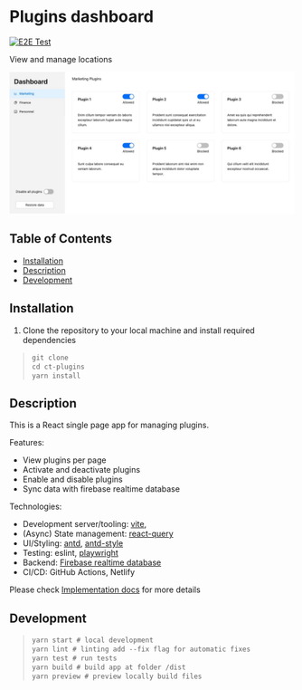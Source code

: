 # Plugins dashboard

[![E2E Test](https://github.com/antekai/ct-plugins/actions/workflows/playwright.yml/badge.svg)](https://github.com/antekai/ct-plugins/actions/workflows/playwright.yml)

View and manage locations

![Image](/docs/preview.jpg "preview")

## Table of Contents

- [Installation](#installation)
- [Description](#description)
- [Development](#development)

## Installation

1. Clone the repository to your local machine and install required dependencies

> ```shell
> git clone
> cd ct-plugins
> yarn install
> ```

## Description

This is a React single page app for managing plugins.

Features:

- View plugins per page
- Activate and deactivate plugins
- Enable and disable plugins
- Sync data with firebase realtime database

Technologies:

- Development server/tooling: [vite](https://vitejs.dev/guide/),
- (Async) State management: [react-query](https://tanstack.com/query/latest)
- UI/Styling: [antd](https://ant.design/), [antd-style](https://ant-design.github.io/antd-style)
- Testing: eslint, [playwright](https://playwright.dev/)
- Backend: [Firebase realtime database](https://firebase.google.com/docs/database)
- CI/CD: GitHub Actions, Netlify

Please check [Implementation docs](/docs/implementation.md) for more details

## Development

> ```shell
> yarn start # local development
> yarn lint # linting add --fix flag for automatic fixes
> yarn test # run tests
> yarn build # build app at folder /dist
> yarn preview # preview locally build files
> ```
